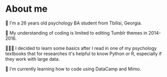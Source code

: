# About me <br>
🌷 I'm a 26 years old psychology BA student from Tbilisi, Georgia. <br> 

🦋 My understanding of coding is limited to editing Tumblr themes in 2014-2016. <br>

🧚🏻‍♀️ I decided to learn some basics after I read in one of my psychology textbooks that for researches it's helpful to know Python or R, especially if they work with large data.<br>

🌱 I'm currently learning how to code using DataCamp and Mimo. <br>


<!--
**kajaiamariami/kajaiamariami** is a ✨ _special_ ✨ repository because its `README.md` (this file) appears on your GitHub profile.

Here are some ideas to get you started:

- 🔭 I’m currently working on ...
- 🌱 I’m currently learning ...
- 👯 I’m looking to collaborate on ...
- 🤔 I’m looking for help with ...
- 💬 Ask me about ...
- 📫 How to reach me: ...
- 😄 Pronouns: ...
- ⚡ Fun fact: ...
-->
